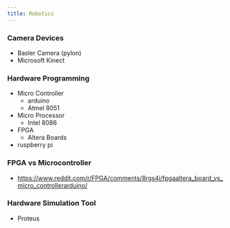 ```yaml
---
title: Robotics
---
```


### Camera Devices

- Basler Camera (pylon)
- Microsoft Kinect

### Hardware Programming

- Micro Controller 
  - arduino
  - Atmel 8051
- Micro Processor
  - Intel 8086
- FPGA
  - Altera Boards
- ruspberry pi

### FPGA vs Microcontroller

- https://www.reddit.com/r/FPGA/comments/8rgs4i/fpgaaltera_board_vs_micro_controllerarduino/

### Hardware Simulation Tool

- Proteus

